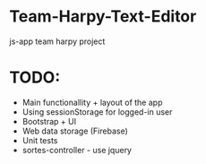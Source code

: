 # Team-Harpy-Text-Editor
js-app team harpy project
# TODO:
- Main functionallity + layout of the app
- Using sessionStorage for logged-in user
- Bootstrap + UI
- Web data storage (Firebase)
- Unit tests
- sortes-controller - use jquery